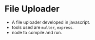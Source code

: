 # File Uploader #

- A file uploader developed in javascript.
- tools used are `multer`, `express`.
- node to compile and run.

